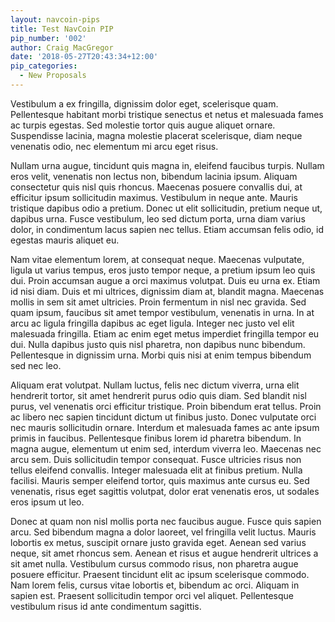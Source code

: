 ```yaml
---
layout: navcoin-pips
title: Test NavCoin PIP
pip_number: '002'
author: Craig MacGregor
date: '2018-05-27T20:43:34+12:00'
pip_categories:
  - New Proposals
---
```

Vestibulum a ex fringilla, dignissim dolor eget, scelerisque quam. Pellentesque habitant morbi tristique senectus et netus et malesuada fames ac turpis egestas. Sed molestie tortor quis augue aliquet ornare. Suspendisse lacinia, magna molestie placerat scelerisque, diam neque venenatis odio, nec elementum mi arcu eget risus.
<!--more-->

Nullam urna augue, tincidunt quis magna in, eleifend faucibus turpis. Nullam eros velit, venenatis non lectus non, bibendum lacinia ipsum. Aliquam consectetur quis nisl quis rhoncus. Maecenas posuere convallis dui, at efficitur ipsum sollicitudin maximus. Vestibulum in neque ante. Mauris tristique dapibus odio a pretium. Donec ut elit sollicitudin, pretium neque ut, dapibus urna. Fusce vestibulum, leo sed dictum porta, urna diam varius dolor, in condimentum lacus sapien nec tellus. Etiam accumsan felis odio, id egestas mauris aliquet eu.

Nam vitae elementum lorem, at consequat neque. Maecenas vulputate, ligula ut varius tempus, eros justo tempor neque, a pretium ipsum leo quis dui. Proin accumsan augue a orci maximus volutpat. Duis eu urna ex. Etiam id nisi diam. Duis et mi ultrices, dignissim diam at, blandit magna. Maecenas mollis in sem sit amet ultricies. Proin fermentum in nisl nec gravida. Sed quam ipsum, faucibus sit amet tempor vestibulum, venenatis in urna. In at arcu ac ligula fringilla dapibus ac eget ligula. Integer nec justo vel elit malesuada fringilla. Etiam ac enim eget metus imperdiet fringilla tempor eu dui. Nulla dapibus justo quis nisl pharetra, non dapibus nunc bibendum. Pellentesque in dignissim urna. Morbi quis nisi at enim tempus bibendum sed nec leo.

Aliquam erat volutpat. Nullam luctus, felis nec dictum viverra, urna elit hendrerit tortor, sit amet hendrerit purus odio quis diam. Sed blandit nisl purus, vel venenatis orci efficitur tristique. Proin bibendum erat tellus. Proin ac libero nec sapien tincidunt dictum ut finibus justo. Donec vulputate orci nec mauris sollicitudin ornare. Interdum et malesuada fames ac ante ipsum primis in faucibus. Pellentesque finibus lorem id pharetra bibendum. In magna augue, elementum ut enim sed, interdum viverra leo. Maecenas nec arcu sem. Duis sollicitudin tempor consequat. Fusce ultricies risus non tellus eleifend convallis. Integer malesuada elit at finibus pretium. Nulla facilisi. Mauris semper eleifend tortor, quis maximus ante cursus eu. Sed venenatis, risus eget sagittis volutpat, dolor erat venenatis eros, ut sodales eros ipsum ut leo.

Donec at quam non nisl mollis porta nec faucibus augue. Fusce quis sapien arcu. Sed bibendum magna a dolor laoreet, vel fringilla velit luctus. Mauris lobortis ex metus, suscipit ornare justo gravida eget. Aenean sed varius neque, sit amet rhoncus sem. Aenean et risus et augue hendrerit ultrices a sit amet nulla. Vestibulum cursus commodo risus, non pharetra augue posuere efficitur. Praesent tincidunt elit ac ipsum scelerisque commodo. Nam lorem felis, cursus vitae lobortis et, bibendum ac orci. Aliquam in sapien est. Praesent sollicitudin tempor orci vel aliquet. Pellentesque vestibulum risus id ante condimentum sagittis.
